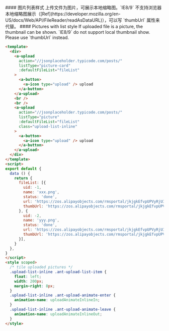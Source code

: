 <cn>
#### 图片列表样式
上传文件为图片，可展示本地缩略图。`IE8/9` 不支持浏览器本地缩略图展示（[Ref](https://developer.mozilla.org/en-US/docs/Web/API/FileReader/readAsDataURL)），可以写 `thumbUrl` 属性来代替。
</cn>

<us>
#### Pictures with list style
If uploaded file is a picture, the thumbnail can be shown. `IE8/9` do not support local thumbnail show. Please use `thumbUrl` instead.
</us>

```html
<template>
  <div>
    <a-upload
      action="//jsonplaceholder.typicode.com/posts/"
      listType="picture-card"
      :defaultFileList="fileList"
    >
      <a-button>
        <a-icon type="upload" /> upload
      </a-button>
    </a-upload>
    <br />
    <br />
    <a-upload
      action="//jsonplaceholder.typicode.com/posts/"
      listType="picture"
      :defaultFileList="fileList"
      class="upload-list-inline"
    >
      <a-button>
        <a-icon type="upload" /> upload
      </a-button>
    </a-upload>
  </div>
</template>
<script>
export default {
  data () {
    return {
      fileList: [{
        uid: -1,
        name: 'xxx.png',
        status: 'done',
        url: 'https://zos.alipayobjects.com/rmsportal/jkjgkEfvpUPVyRjUImniVslZfWPnJuuZ.png',
        thumbUrl: 'https://zos.alipayobjects.com/rmsportal/jkjgkEfvpUPVyRjUImniVslZfWPnJuuZ.png',
      }, {
        uid: -2,
        name: 'yyy.png',
        status: 'done',
        url: 'https://zos.alipayobjects.com/rmsportal/jkjgkEfvpUPVyRjUImniVslZfWPnJuuZ.png',
        thumbUrl: 'https://zos.alipayobjects.com/rmsportal/jkjgkEfvpUPVyRjUImniVslZfWPnJuuZ.png',
      }],
    }
  },
}
</script>
<style scoped>
  /* tile uploaded pictures */
  .upload-list-inline .ant-upload-list-item {
    float: left;
    width: 200px;
    margin-right: 8px;
  }
  .upload-list-inline .ant-upload-animate-enter {
    animation-name: uploadAnimateInlineIn;
  }
  .upload-list-inline .ant-upload-animate-leave {
    animation-name: uploadAnimateInlineOut;
  }
</style>
```



